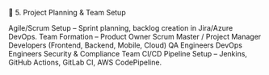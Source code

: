 📌 5. Project Planning & Team Setup

  Agile/Scrum Setup – Sprint planning, backlog creation in Jira/Azure DevOps.
  Team Formation –
    Product Owner
    Scrum Master / Project Manager
    Developers (Frontend, Backend, Mobile, Cloud)
    QA Engineers
    DevOps Engineers
    Security & Compliance Team
  CI/CD Pipeline Setup – Jenkins, GitHub Actions, GitLab CI, AWS CodePipeline.
